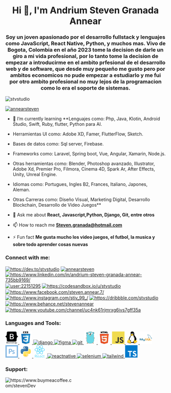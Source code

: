 <h1 align="center">Hi 👋, I'm Andrium Steven Granada Annear</h1>
<h3 align="center">Soy un joven apasionado por el desarrollo fullstack y lenguajes como JavaScript, React Native, Python, y muchos mas. Vivo de Bogota, Colombia en el año 2023 tome la decision de darle un giro a mi vida profesional, por lo tanto tome la decision de empezar a introducirme en el ambito prfesional de el desarrollo web y de software, que desde muy pequeño me gusto pero por ambitos economicos no pude empezar a estudiarlo y me fui por otro ambito profesional no muy lejos de la programacion como lo era el soporte de sistemas.</h3>

<p align="left"> <img src="https://komarev.com/ghpvc/?username=stvstudio&label=Profile%20views&color=0e75b6&style=flat" alt="stvstudio" /> </p>

<p align="left"> <a href="https://twitter.com/annearsteven" target="blank"><img src="https://img.shields.io/twitter/follow/annearsteven?logo=twitter&style=for-the-badge" alt="annearsteven" /></a> </p>

- 🌱 I’m currently learning **Lenguajes como: Php, Java, Klotin, Android Studio, Swift, Ruby, flutter, Python para AI.
- Herramientas UI como: Adobe XD, Famer, FlutterFlow, Sketch.
- Bases de datos como: Sql server, Firebase.
- Frameworks como: Laravel, Spring boot, Vue, Angular, Xamarin, Node.js.
- Otras herramientas como: Blender, Photoshop avanzado, Illustrator, Adobe Xd, Premier Pro, Filmora, Cinema 4D, Spark Ar, After Effects, Unity, Unreal Engine.
- Idiomas como: Portugues, Ingles B2, Frances, Italiano, Japones, Aleman.
- Otras Carreras como: Diseño Visual, Marketing Digital, Desarrollo Blockchain, Desarrollo de Video Juegos**

- 💬 Ask me about **React, Javascript,Python, Django, Git, entre otros**

- 📫 How to reach me **Steven.granada@hotmail.com**

- ⚡ Fun fact **Me gusta mucho los video juegos, el futbol, la musica y sobre todo aprender cosas nuevas**

<h3 align="left">Connect with me:</h3>
<p align="left">
<a href="https://dev.to/https://dev.to/stvstudio" target="blank"><img align="center" src="https://raw.githubusercontent.com/rahuldkjain/github-profile-readme-generator/master/src/images/icons/Social/devto.svg" alt="https://dev.to/stvstudio" height="30" width="40" /></a>
<a href="https://twitter.com/annearsteven" target="blank"><img align="center" src="https://raw.githubusercontent.com/rahuldkjain/github-profile-readme-generator/master/src/images/icons/Social/twitter.svg" alt="annearsteven" height="30" width="40" /></a>
<a href="https://linkedin.com/in/https://www.linkedin.com/in/andrium-steven-granada-annear-735bb9169/" target="blank"><img align="center" src="https://raw.githubusercontent.com/rahuldkjain/github-profile-readme-generator/master/src/images/icons/Social/linked-in-alt.svg" alt="https://www.linkedin.com/in/andrium-steven-granada-annear-735bb9169/" height="30" width="40" /></a>
<a href="https://stackoverflow.com/users/user:22151295" target="blank"><img align="center" src="https://raw.githubusercontent.com/rahuldkjain/github-profile-readme-generator/master/src/images/icons/Social/stack-overflow.svg" alt="user:22151295" height="30" width="40" /></a>
<a href="https://codesandbox.com/https://codesandbox.io/u/stvstudio" target="blank"><img align="center" src="https://raw.githubusercontent.com/rahuldkjain/github-profile-readme-generator/master/src/images/icons/Social/codesandbox.svg" alt="https://codesandbox.io/u/stvstudio" height="30" width="40" /></a>
<a href="https://fb.com/https://www.facebook.com/steven.annear.7/" target="blank"><img align="center" src="https://raw.githubusercontent.com/rahuldkjain/github-profile-readme-generator/master/src/images/icons/Social/facebook.svg" alt="https://www.facebook.com/steven.annear.7/" height="30" width="40" /></a>
<a href="https://instagram.com/https://www.instagram.com/stiv_99_/" target="blank"><img align="center" src="https://raw.githubusercontent.com/rahuldkjain/github-profile-readme-generator/master/src/images/icons/Social/instagram.svg" alt="https://www.instagram.com/stiv_99_/" height="30" width="40" /></a>
<a href="https://dribbble.com/https://dribbble.com/stvstudio" target="blank"><img align="center" src="https://raw.githubusercontent.com/rahuldkjain/github-profile-readme-generator/master/src/images/icons/Social/dribbble.svg" alt="https://dribbble.com/stvstudio" height="30" width="40" /></a>
<a href="https://www.behance.net/https://www.behance.net/stevenannear" target="blank"><img align="center" src="https://raw.githubusercontent.com/rahuldkjain/github-profile-readme-generator/master/src/images/icons/Social/behance.svg" alt="https://www.behance.net/stevenannear" height="30" width="40" /></a>
<a href="https://www.youtube.com/c/https://www.youtube.com/channel/uc4nk61rjmrxg6ivs7gff35a" target="blank"><img align="center" src="https://raw.githubusercontent.com/rahuldkjain/github-profile-readme-generator/master/src/images/icons/Social/youtube.svg" alt="https://www.youtube.com/channel/uc4nk61rjmrxg6ivs7gff35a" height="30" width="40" /></a>
</p>

<h3 align="left">Languages and Tools:</h3>
<p align="left"> <a href="https://getbootstrap.com" target="_blank" rel="noreferrer"> <img src="https://raw.githubusercontent.com/devicons/devicon/master/icons/bootstrap/bootstrap-plain-wordmark.svg" alt="bootstrap" width="40" height="40"/> </a> <a href="https://www.w3schools.com/css/" target="_blank" rel="noreferrer"> <img src="https://raw.githubusercontent.com/devicons/devicon/master/icons/css3/css3-original-wordmark.svg" alt="css3" width="40" height="40"/> </a> <a href="https://www.djangoproject.com/" target="_blank" rel="noreferrer"> <img src="https://cdn.worldvectorlogo.com/logos/django.svg" alt="django" width="40" height="40"/> </a> <a href="https://www.figma.com/" target="_blank" rel="noreferrer"> <img src="https://www.vectorlogo.zone/logos/figma/figma-icon.svg" alt="figma" width="40" height="40"/> </a> <a href="https://git-scm.com/" target="_blank" rel="noreferrer"> <img src="https://www.vectorlogo.zone/logos/git-scm/git-scm-icon.svg" alt="git" width="40" height="40"/> </a> <a href="https://golang.org" target="_blank" rel="noreferrer"> <img src="https://raw.githubusercontent.com/devicons/devicon/master/icons/go/go-original.svg" alt="go" width="40" height="40"/> </a> <a href="https://www.w3.org/html/" target="_blank" rel="noreferrer"> <img src="https://raw.githubusercontent.com/devicons/devicon/master/icons/html5/html5-original-wordmark.svg" alt="html5" width="40" height="40"/> </a> <a href="https://developer.mozilla.org/en-US/docs/Web/JavaScript" target="_blank" rel="noreferrer"> <img src="https://raw.githubusercontent.com/devicons/devicon/master/icons/javascript/javascript-original.svg" alt="javascript" width="40" height="40"/> </a> <a href="https://www.linux.org/" target="_blank" rel="noreferrer"> <img src="https://raw.githubusercontent.com/devicons/devicon/master/icons/linux/linux-original.svg" alt="linux" width="40" height="40"/> </a> <a href="https://www.mysql.com/" target="_blank" rel="noreferrer"> <img src="https://raw.githubusercontent.com/devicons/devicon/master/icons/mysql/mysql-original-wordmark.svg" alt="mysql" width="40" height="40"/> </a> <a href="https://www.photoshop.com/en" target="_blank" rel="noreferrer"> <img src="https://raw.githubusercontent.com/devicons/devicon/master/icons/photoshop/photoshop-line.svg" alt="photoshop" width="40" height="40"/> </a> <a href="https://www.python.org" target="_blank" rel="noreferrer"> <img src="https://raw.githubusercontent.com/devicons/devicon/master/icons/python/python-original.svg" alt="python" width="40" height="40"/> </a> <a href="https://reactjs.org/" target="_blank" rel="noreferrer"> <img src="https://raw.githubusercontent.com/devicons/devicon/master/icons/react/react-original-wordmark.svg" alt="react" width="40" height="40"/> </a> <a href="https://reactnative.dev/" target="_blank" rel="noreferrer"> <img src="https://reactnative.dev/img/header_logo.svg" alt="reactnative" width="40" height="40"/> </a> <a href="https://www.selenium.dev" target="_blank" rel="noreferrer"> <img src="https://raw.githubusercontent.com/detain/svg-logos/780f25886640cef088af994181646db2f6b1a3f8/svg/selenium-logo.svg" alt="selenium" width="40" height="40"/> </a> <a href="https://tailwindcss.com/" target="_blank" rel="noreferrer"> <img src="https://www.vectorlogo.zone/logos/tailwindcss/tailwindcss-icon.svg" alt="tailwind" width="40" height="40"/> </a> <a href="https://www.typescriptlang.org/" target="_blank" rel="noreferrer"> <img src="https://raw.githubusercontent.com/devicons/devicon/master/icons/typescript/typescript-original.svg" alt="typescript" width="40" height="40"/> </a> </p>


<h3 align="left">Support:</h3>
<p><a href="https://www.buymeacoffee.com/https://www.buymeacoffee.com/stevenDev"> <img align="left" src="https://cdn.buymeacoffee.com/buttons/v2/default-yellow.png" height="50" width="210" alt="https://www.buymeacoffee.com/stevenDev" /></a></p><br><br>
